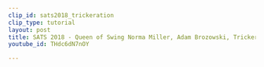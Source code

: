 ```yaml
---
clip_id: sats2018_trickeration
clip_type: tutorial
layout: post
title: SATS 2018 - Queen of Swing Norma Miller, Adam Brozowski, Trickeration
youtube_id: THdc6dN7nOY

---
```


